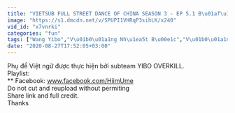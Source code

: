 ```yaml
---
title: "VIETSUB FULL STREET DANCE OF CHINA SEASON 3 - EP 5.1 B\u01af\u1edaC NH\u1ea2Y \u0110\u01af\u1edcNG PH\u1ed0 M\u00d9A 3"
image: "https://s1.dmcdn.net/v/SPUPI1VHRqP3sihLK/x240"
vid_id: "x7vnrki"
categories: "fun"
tags: ["Wang Yibo","V\u01b0\u01a1ng Nh\u1ea5t B\u00e1c","V\u01b0\u01a1ng Gia Nh\u0129"]
date: "2020-08-27T17:52:05+03:00"
---
```

Phụ đề Việt ngữ được thực hiện bởi subteam YIBO OVERKILL.  <br>Playlist:   <br>** Facebook: www.facebook.com/HiimUme  <br>Do not cut and reupload without permiting  <br>Share link and full credit.  <br>Thanks
